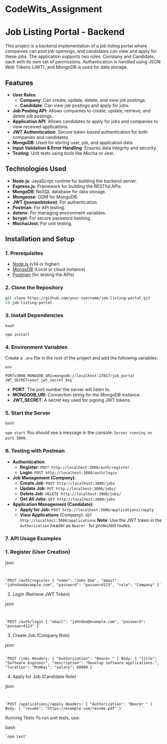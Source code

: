 # CodeWits_Assignment
# Job Listing Portal - Backend

This project is a backend implementation of a job listing portal where companies can post job openings, and candidates can view and apply for these jobs. The application supports two roles: Company and Candidate, each with its own set of permissions. Authentication is handled using JSON Web Tokens (JWT), and MongoDB is used for data storage.

## Features

- **User Roles**:
  - **Company**: Can create, update, delete, and view job postings.
  - **Candidate**: Can view job postings and apply for jobs.
- **Job Posting API**: Allows companies to create, update, retrieve, and delete job postings.
- **Application API**: Allows candidates to apply for jobs and companies to view received applications.
- **JWT Authentication**: Secure token-based authentication for both companies and candidates.
- **MongoDB**: Used for storing user, job, and application data.
- **Input Validation & Error Handling**: Ensures data integrity and security.
- **Testing**: Unit tests using tools like Mocha or Jest.

## Technologies Used

- **Node.js**: JavaScript runtime for building the backend server.
- **Express.js**: Framework for building the RESTful APIs.
- **MongoDB**: NoSQL database for data storage.
- **Mongoose**: ODM for MongoDB.
- **JWT (jsonwebtoken)**: For authentication.
- **Postman**: For API testing.
- **dotenv**: For managing environment variables.
- **bcrypt**: For secure password hashing.
- **Mocha/Jest**: For unit testing.

## Installation and Setup

### 1. Prerequisites

- [Node.js](https://nodejs.org/) (v14 or higher)
- [MongoDB](https://www.mongodb.com/) (Local or cloud instance)
- [Postman](https://www.postman.com/) (for testing the APIs)

### 2. Clone the Repository

```bash
git clone https://github.com/your-username/job-listing-portal.git
cd job-listing-portal
```
### 3. Install Dependencies

```
bash
```


`npm install`
### 4. Environment Variables
Create a `.env` file in the root of the project and add the following variables:

```
env
```


`PORT=3000 MONGODB_URI=mongodb://localhost:27017/job_portal JWT_SECRET=your_jwt_secret_key`
* **PORT**: The port number the server will listen to.
* **MONGODB_URI**: Connection string for the MongoDB instance.
* **JWT_SECRET**: A secret key used for signing JWT tokens.
### 5. Start the Server

```
bash
```


`npm start`
You should see a message in the console: `Server running on port 3000`.

### 6. Testing with Postman
* **Authentication**:
   * **Register**: `POST http://localhost:3000/auth/register`
   * **Login**: `POST http://localhost:3000/auth/login`
* **Job Management (Company)**:
   * **Create Job**: `POST http://localhost:3000/jobs`
   * **Update Job**: `PUT http://localhost:3000/jobs/`
   * **Delete Job**: `DELETE http://localhost:3000/jobs/`
   * **Get All Jobs**: `GET http://localhost:3000/jobs`
* **Application Management (Candidate)**:
   * **Apply for Job**: `POST http://localhost:3000/applications//apply`
   * **View Applications** (Company): `GET http://localhost:3000/applications`
**Note**: Use the JWT token in the `Authorization` header as `Bearer ` for protected routes.
### 7. API Usage Examples
### 1. Register (User Creation)


json
```


`POST /auth/register { "name": "John Doe", "email": "johndoe@example.com", "password": "password123", "role": "Company" }`

```
2. Login (Retrieve JWT Token)


json
```


`POST /auth/login { "email": "johndoe@example.com", "password": "password123" }`

```

3. Create Job (Company Role)


json
```

`POST /jobs Headers: { "Authorization": "Bearer " } Body: { "title": "Software Engineer", "description": "Develop software applications.", "location": "Mumbai", "salary": 60000 }`

```

4. Apply for Job (Candidate Role)


json
```


`POST /applications//apply Headers: { "Authorization": "Bearer " } Body: { "resume": "https://example.com/resume.pdf" }`

```


Running Tests
To run unit tests, use:


bash
```
`npm test`

```
